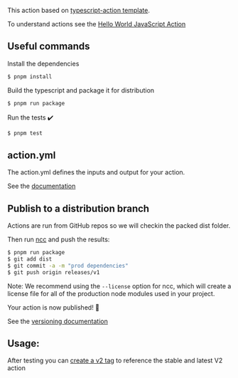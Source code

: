 This action based on [typescript-action template](https://github.com/actions/typescript-action). 

To understand actions see the [Hello World JavaScript Action](https://github.com/actions/hello-world-javascript-action)

## Useful commands

Install the dependencies
```bash
$ pnpm install
```

Build the typescript and package it for distribution
```bash
$ pnpm run package
```

Run the tests :heavy_check_mark:
```bash
$ pnpm test
```

## action.yml

The action.yml defines the inputs and output for your action.

See the [documentation](https://help.github.com/en/articles/metadata-syntax-for-github-actions)


## Publish to a distribution branch

Actions are run from GitHub repos so we will checkin the packed dist folder.

Then run [ncc](https://github.com/zeit/ncc) and push the results:
```bash
$ pnpm run package
$ git add dist
$ git commit -a -m "prod dependencies"
$ git push origin releases/v1
```

Note: We recommend using the `--license` option for ncc, which will create a license file for all of the production node modules used in your project.

Your action is now published! :rocket:

See the [versioning documentation](https://github.com/actions/toolkit/blob/master/docs/action-versioning.md)

## Usage:

After testing you can [create a v2 tag](https://github.com/actions/toolkit/blob/master/docs/action-versioning.md) to reference the stable and latest V2 action
